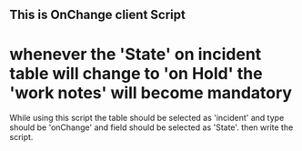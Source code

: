 ## This is OnChange client Script
# whenever the 'State' on incident table will change to 'on Hold' the 'work notes' will become mandatory
While using this script the table should be selected as 'incident' and type should be 'onChange' and field should be selected as 'State'. then write the script.
